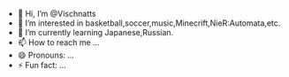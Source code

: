 - 👋 Hi, I’m @Vischnatts
- 👀 I’m interested in basketball,soccer,music,Minecrift,NieR:Automata,etc.
- 🌱 I’m currently learning Japanese,Russian.
- 📫 How to reach me ...
- 😄 Pronouns: ...
- ⚡ Fun fact: ...

<!---
Vischnatts/Vischnatts is a ✨ special ✨ repository because its `README.md` (this file) appears on your GitHub profile.
You can click the Preview link to take a look at your changes.
--->
